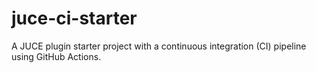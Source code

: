 # juce-ci-starter
A JUCE plugin starter project with a continuous integration (CI) pipeline using GitHub Actions.
